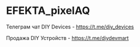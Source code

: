 # EFEKTA_pixelAQ

Телеграм чат DIY Devices - https://t.me/diy_devices

Продажа DIY Устройств - https://t.me/diydevmart
